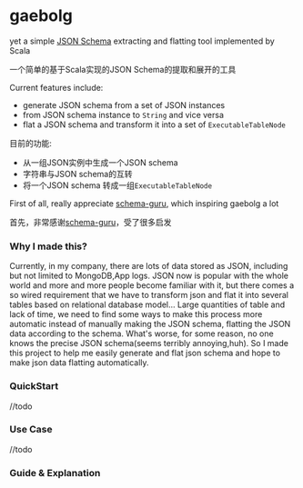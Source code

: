 # gaebolg

yet a simple [JSON Schema](http://json-schema.org/) extracting and flatting tool implemented by Scala 

一个简单的基于Scala实现的JSON Schema的提取和展开的工具

 Current features include:
 
 - generate JSON schema from a set of JSON instances
 - from JSON schema instance to `String` and vice versa
 - flat a JSON schema and transform it into a set of `ExecutableTableNode`

目前的功能:

- 从一组JSON实例中生成一个JSON schema
- 字符串与JSON schema的互转
- 将一个JSON schema 转成一组`ExecutableTableNode`

First of all, really appreciate [schema-guru](https://github.com/snowplow/schema-guru), which inspiring gaebolg a lot
 
首先，非常感谢[schema-guru](https://github.com/snowplow/schema-guru)，受了很多启发

### Why I made this?
   Currently, in my company, there are lots of data stored as JSON, including but not limited to MongoDB,App logs. JSON now is popular with the whole world and more and more people become familiar with it, but there comes a so wired requirement that we have to transform json and flat it into several tables based on relational database model... Large quantities of table and lack of time, we need to find some ways to make this process more automatic instead of manually making the JSON schema, flatting the JSON data according to the schema. What's worse, for some reason, no one knows the precise JSON schema(seems terribly annoying,huh). So I made this project to help me easily generate and flat json schema and hope to make json data flatting automatically.

### QuickStart
//todo 

### Use Case
//todo

### Guide & Explanation